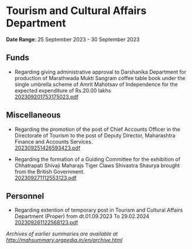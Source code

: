 # Tourism and Cultural Affairs Department

**Date Range**: 25 September 2023 - 30 September 2023


## Funds
- Regarding giving administrative approval to Darshanika Department for production of Marathwada Mukti Sangram coffee table book under the single umbrella scheme of Amrit Mahotsav of Independence for the expected expenditure of Rs.20.00 lakhs\
  [202309201753175023.pdf](https://gr.maharashtra.gov.in/Site/Upload/Government%20Resolutions/English/202309201753175023.pdf)

## Miscellaneous
- Regarding the promotion of the post of Chief Accounts Officer in the Directorate of Tourism to the post of Deputy Director, Maharashtra Finance and Accounts Services.\
  [202309251426593423.pdf](https://gr.maharashtra.gov.in/Site/Upload/Government%20Resolutions/English/202309251426593423.pdf)

- Regarding the formation of a Guiding Committee for the exhibition of Chhatrapati Shivaji Maharajs Tiger Claws Shivastra Shaurya brought from the British Government.\
  [202309271112553123.pdf](https://gr.maharashtra.gov.in/Site/Upload/Government%20Resolutions/English/202309271112553123.pdf)

## Personnel
- Regarding extention of temporary post in Tourism and Cultural Affairs Department (Proper) from dt.01.09.2023 To 29.02.2024\
  [202309261122568123.pdf](https://gr.maharashtra.gov.in/Site/Upload/Government%20Resolutions/English/202309261122568123.pdf)


*Archives of earlier summaries are available at http://mahsummary.orgpedia.in/en/archive.html*